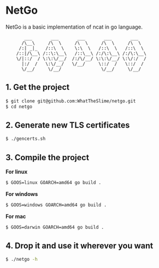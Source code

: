 # NetGo
NetGo is a basic implementation of ncat in go language.
```
       ___       ___       ___       ___       ___   
      /\__\     /\  \     /\  \     /\  \     /\  \  
     /:| _|_   /::\  \    \:\  \   /::\  \   /::\  \ 
    /::|/\__\ /::\:\__\   /::\__\ /:/\:\__\ /:/\:\__\
    \/|::/  / \:\:\/__/  /:/\/__/ \:\:\/__/ \:\/:/  /
      |:/  /   \:\/__/   \/__/     \::/  /   \::/  / 
      \/__/     \/__/               \/__/     \/__/  
```

## 1. Get the project
```bash
$ git clone git@github.com:WhatTheSlime/netgo.git
$ cd netgo
```

## 2. Generate new TLS certificates
```bash
$ ./gencerts.sh
```

## 3. Compile the project
**For linux**
```bash
$ GOOS=linux GOARCH=amd64 go build .
```
**For windows**
```bash
$ GOOS=windows GOARCH=amd64 go build .
```
**For mac**
```bash
$ GOOS=darwin GOARCH=amd64 go build .
```

## 4. Drop it and use it wherever you want
```bash
$ ./netgo -h
```
